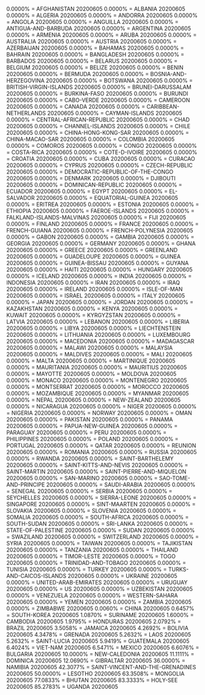 0.0000% = AFGHANISTAN 20200605 
0.0000% = ALBANIA 20200605 
0.0000% = ALGERIA 20200605 
0.0000% = ANDORRA 20200605 
0.0000% = ANGOLA 20200605 
0.0000% = ANGUILLA 20200605 
0.0000% = ANTIGUA-AND-BARBUDA 20200605 
0.0000% = ARGENTINA 20200605 
0.0000% = ARMENIA 20200605 
0.0000% = ARUBA 20200605 
0.0000% = AUSTRALIA 20200605 
0.0000% = AUSTRIA 20200605 
0.0000% = AZERBAIJAN 20200605 
0.0000% = BAHAMAS 20200605 
0.0000% = BAHRAIN 20200605 
0.0000% = BANGLADESH 20200605 
0.0000% = BARBADOS 20200605 
0.0000% = BELARUS 20200605 
0.0000% = BELGIUM 20200605 
0.0000% = BELIZE 20200605 
0.0000% = BENIN 20200605 
0.0000% = BERMUDA 20200605 
0.0000% = BOSNIA-AND-HERZEGOVINA 20200605 
0.0000% = BOTSWANA 20200605 
0.0000% = BRITISH-VIRGIN-ISLANDS 20200605 
0.0000% = BRUNEI-DARUSSALAM 20200605 
0.0000% = BURKINA-FASO 20200605 
0.0000% = BURUNDI 20200605 
0.0000% = CABO-VERDE 20200605 
0.0000% = CAMEROON 20200605 
0.0000% = CANADA 20200605 
0.0000% = CARIBBEAN-NETHERLANDS 20200605 
0.0000% = CAYMAN-ISLANDS 20200605 
0.0000% = CENTRAL-AFRICAN-REPUBLIC 20200605 
0.0000% = CHAD 20200605 
0.0000% = CHANNEL-ISLANDS 20200605 
0.0000% = CHILE 20200605 
0.0000% = CHINA-HONG-KONG-SAR 20200605 
0.0000% = CHINA-MACAO-SAR 20200605 
0.0000% = COLOMBIA 20200605 
0.0000% = COMOROS 20200605 
0.0000% = CONGO 20200605 
0.0000% = COSTA-RICA 20200605 
0.0000% = COTE-D-IVOIRE 20200605 
0.0000% = CROATIA 20200605 
0.0000% = CUBA 20200605 
0.0000% = CURACAO 20200605 
0.0000% = CYPRUS 20200605 
0.0000% = CZECH-REPUBLIC 20200605 
0.0000% = DEMOCRATIC-REPUBLIC-OF-THE-CONGO 20200605 
0.0000% = DENMARK 20200605 
0.0000% = DJIBOUTI 20200605 
0.0000% = DOMINICAN-REPUBLIC 20200605 
0.0000% = ECUADOR 20200605 
0.0000% = EGYPT 20200605 
0.0000% = EL-SALVADOR 20200605 
0.0000% = EQUATORIAL-GUINEA 20200605 
0.0000% = ERITREA 20200605 
0.0000% = ESTONIA 20200605 
0.0000% = ETHIOPIA 20200605 
0.0000% = FAEROE-ISLANDS 20200605 
0.0000% = FALKLAND-ISLANDS-MALVINAS 20200605 
0.0000% = FIJI 20200605 
0.0000% = FINLAND 20200605 
0.0000% = FRANCE 20200605 
0.0000% = FRENCH-GUIANA 20200605 
0.0000% = FRENCH-POLYNESIA 20200605 
0.0000% = GABON 20200605 
0.0000% = GAMBIA 20200605 
0.0000% = GEORGIA 20200605 
0.0000% = GERMANY 20200605 
0.0000% = GHANA 20200605 
0.0000% = GREECE 20200605 
0.0000% = GREENLAND 20200605 
0.0000% = GUADELOUPE 20200605 
0.0000% = GUINEA 20200605 
0.0000% = GUINEA-BISSAU 20200605 
0.0000% = GUYANA 20200605 
0.0000% = HAITI 20200605 
0.0000% = HUNGARY 20200605 
0.0000% = ICELAND 20200605 
0.0000% = INDIA 20200605 
0.0000% = INDONESIA 20200605 
0.0000% = IRAN 20200605 
0.0000% = IRAQ 20200605 
0.0000% = IRELAND 20200605 
0.0000% = ISLE-OF-MAN 20200605 
0.0000% = ISRAEL 20200605 
0.0000% = ITALY 20200605 
0.0000% = JAPAN 20200605 
0.0000% = JORDAN 20200605 
0.0000% = KAZAKHSTAN 20200605 
0.0000% = KENYA 20200605 
0.0000% = KUWAIT 20200605 
0.0000% = KYRGYZSTAN 20200605 
0.0000% = LATVIA 20200605 
0.0000% = LEBANON 20200605 
0.0000% = LIBERIA 20200605 
0.0000% = LIBYA 20200605 
0.0000% = LIECHTENSTEIN 20200605 
0.0000% = LITHUANIA 20200605 
0.0000% = LUXEMBOURG 20200605 
0.0000% = MACEDONIA 20200605 
0.0000% = MADAGASCAR 20200605 
0.0000% = MALAWI 20200605 
0.0000% = MALAYSIA 20200605 
0.0000% = MALDIVES 20200605 
0.0000% = MALI 20200605 
0.0000% = MALTA 20200605 
0.0000% = MARTINIQUE 20200605 
0.0000% = MAURITANIA 20200605 
0.0000% = MAURITIUS 20200605 
0.0000% = MAYOTTE 20200605 
0.0000% = MOLDOVA 20200605 
0.0000% = MONACO 20200605 
0.0000% = MONTENEGRO 20200605 
0.0000% = MONTSERRAT 20200605 
0.0000% = MOROCCO 20200605 
0.0000% = MOZAMBIQUE 20200605 
0.0000% = MYANMAR 20200605 
0.0000% = NEPAL 20200605 
0.0000% = NEW-ZEALAND 20200605 
0.0000% = NICARAGUA 20200605 
0.0000% = NIGER 20200605 
0.0000% = NIGERIA 20200605 
0.0000% = NORWAY 20200605 
0.0000% = OMAN 20200605 
0.0000% = PAKISTAN 20200605 
0.0000% = PANAMA 20200605 
0.0000% = PAPUA-NEW-GUINEA 20200605 
0.0000% = PARAGUAY 20200605 
0.0000% = PERU 20200605 
0.0000% = PHILIPPINES 20200605 
0.0000% = POLAND 20200605 
0.0000% = PORTUGAL 20200605 
0.0000% = QATAR 20200605 
0.0000% = REUNION 20200605 
0.0000% = ROMANIA 20200605 
0.0000% = RUSSIA 20200605 
0.0000% = RWANDA 20200605 
0.0000% = SAINT-BARTHELEMY 20200605 
0.0000% = SAINT-KITTS-AND-NEVIS 20200605 
0.0000% = SAINT-MARTIN 20200605 
0.0000% = SAINT-PIERRE-AND-MIQUELON 20200605 
0.0000% = SAN-MARINO 20200605 
0.0000% = SAO-TOME-AND-PRINCIPE 20200605 
0.0000% = SAUDI-ARABIA 20200605 
0.0000% = SENEGAL 20200605 
0.0000% = SERBIA 20200605 
0.0000% = SEYCHELLES 20200605 
0.0000% = SIERRA-LEONE 20200605 
0.0000% = SINGAPORE 20200605 
0.0000% = SINT-MAARTEN 20200605 
0.0000% = SLOVAKIA 20200605 
0.0000% = SLOVENIA 20200605 
0.0000% = SOMALIA 20200605 
0.0000% = SOUTH-AFRICA 20200605 
0.0000% = SOUTH-SUDAN 20200605 
0.0000% = SRI-LANKA 20200605 
0.0000% = STATE-OF-PALESTINE 20200605 
0.0000% = SUDAN 20200605 
0.0000% = SWAZILAND 20200605 
0.0000% = SWITZERLAND 20200605 
0.0000% = SYRIA 20200605 
0.0000% = TAIWAN 20200605 
0.0000% = TAJIKISTAN 20200605 
0.0000% = TANZANIA 20200605 
0.0000% = THAILAND 20200605 
0.0000% = TIMOR-LESTE 20200605 
0.0000% = TOGO 20200605 
0.0000% = TRINIDAD-AND-TOBAGO 20200605 
0.0000% = TUNISIA 20200605 
0.0000% = TURKEY 20200605 
0.0000% = TURKS-AND-CAICOS-ISLANDS 20200605 
0.0000% = UKRAINE 20200605 
0.0000% = UNITED-ARAB-EMIRATES 20200605 
0.0000% = URUGUAY 20200605 
0.0000% = US 20200605 
0.0000% = UZBEKISTAN 20200605 
0.0000% = VENEZUELA 20200605 
0.0000% = WESTERN-SAHARA 20200605 
0.0000% = YEMEN 20200605 
0.0000% = ZAMBIA 20200605 
0.0000% = ZIMBABWE 20200605 
0.0060% = CHINA 20200605 
0.6457% = SOUTH-KOREA 20200605 
1.0870% = SURINAME 20200605 
1.6000% = CAMBODIA 20200605 
1.9795% = HONDURAS 20200605 
2.0792% = BRAZIL 20200605 
3.5058% = JAMAICA 20200605 
4.2692% = BOLIVIA 20200605 
4.3478% = GRENADA 20200605 
5.2632% = LAOS 20200605 
5.2632% = SAINT-LUCIA 20200605 
5.9419% = GUATEMALA 20200605 
6.4024% = VIET-NAM 20200605 
6.5471% = MEXICO 20200605 
6.6076% = BULGARIA 20200605 
10.0000% = NEW-CALEDONIA 20200605 
11.1111% = DOMINICA 20200605 
12.0690% = GIBRALTAR 20200605 
36.0000% = NAMIBIA 20200605 
42.3077% = SAINT-VINCENT-AND-THE-GRENADINES 20200605 
50.0000% = LESOTHO 20200605 
63.3508% = MONGOLIA 20200605 
77.0833% = BHUTAN 20200605 
83.3333% = HOLY-SEE 20200605 
85.2783% = UGANDA 20200605 
